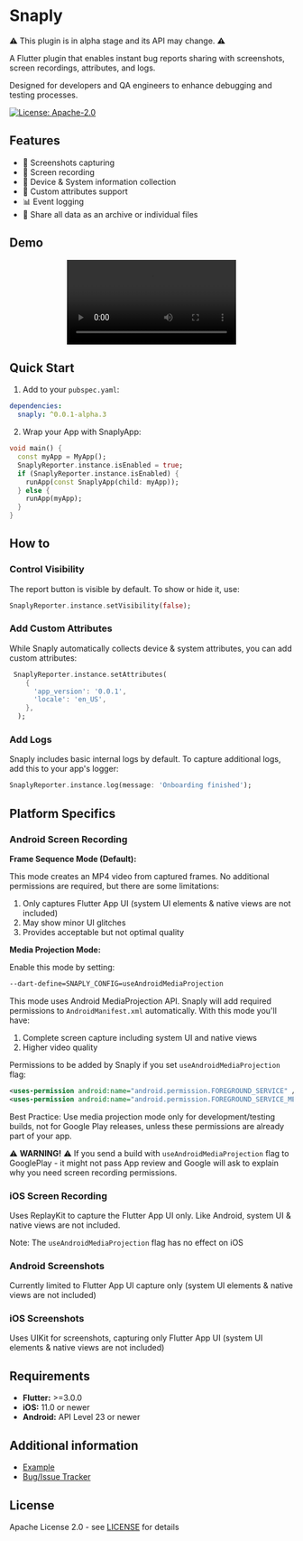 # Snaply

⚠️ This plugin is in alpha stage and its API may change. ⚠️

A Flutter plugin that enables instant bug reports sharing with screenshots, screen recordings, attributes, and logs.

Designed for developers and QA engineers to enhance debugging and testing processes.

[![License: Apache-2.0](https://img.shields.io/badge/License-Apache%202.0-blue.svg)](https://opensource.org/licenses/Apache-2.0)

## Features

* 📸 Screenshots capturing
* 🎥 Screen recording
* 📱 Device & System information collection
* 📝 Custom attributes support
* 📊 Event logging
* 📁 Share all data as an archive or individual files

## Demo

<div align="center">
  <video src="https://github.com/user-attachments/assets/fa8eb690-fbb6-4e30-866f-2b1fd641c49a"></video>
</div>

## Quick Start

1. Add to your `pubspec.yaml`:

```yaml  
dependencies:
  snaply: ^0.0.1-alpha.3  
```  

2. Wrap your App with SnaplyApp:
```dart  
void main() {
  const myApp = MyApp();
  SnaplyReporter.instance.isEnabled = true;
  if (SnaplyReporter.instance.isEnabled) {
    runApp(const SnaplyApp(child: myApp));
  } else {
    runApp(myApp);
  }
}
```

## How to

### Control Visibility

The report button is visible by default. To show or hide it, use:

```dart  
SnaplyReporter.instance.setVisibility(false);
```  

### Add Custom Attributes

While Snaply automatically collects device & system attributes, you can add custom attributes:

```dart  
 SnaplyReporter.instance.setAttributes(
    {
      'app_version': '0.0.1',
      'locale': 'en_US',
    },
  );
```  

### Add Logs

Snaply includes basic internal logs by default. To capture additional logs, add this to your app's logger:

```dart  
SnaplyReporter.instance.log(message: 'Onboarding finished'); 
```

## Platform Specifics

### Android Screen Recording

**Frame Sequence Mode (Default):**

This mode creates an MP4 video from captured frames. No additional permissions are required, but there are some limitations:
1. Only captures Flutter App UI (system UI elements & native views are not included)
2. May show minor UI glitches
3. Provides acceptable but not optimal quality

**Media Projection Mode:**

Enable this mode by setting:
  ```bash  
--dart-define=SNAPLY_CONFIG=useAndroidMediaProjection
```  
This mode uses Android MediaProjection API. Snaply will add required permissions to `AndroidManifest.xml` automatically. With this mode you'll have:
1. Complete screen capture including system UI and native views
2. Higher video quality

Permissions to be added by Snaply if you set `useAndroidMediaProjection` flag:

```xml  
<uses-permission android:name="android.permission.FOREGROUND_SERVICE" />  
<uses-permission android:name="android.permission.FOREGROUND_SERVICE_MEDIA_PROJECTION" />   
```

Best Practice: Use media projection mode only for development/testing builds, not for Google Play releases, unless these permissions are already part of your app.

⚠️ **WARNING!** ⚠️ If you send a build with `useAndroidMediaProjection` flag to GooglePlay - it might not pass App review and Google will ask to explain why you need screen recording permissions.

### iOS Screen Recording

Uses ReplayKit to capture the Flutter App UI only. Like Android, system UI & native views are not included.

Note: The `useAndroidMediaProjection` flag has no effect on iOS

### Android Screenshots

Currently limited to Flutter App UI capture only (system UI elements & native views are not included)

### iOS Screenshots

Uses UIKit for screenshots, capturing only Flutter App UI (system UI elements & native views are not included)

## Requirements

- **Flutter:** >=3.0.0
- **iOS:** 11.0 or newer
- **Android:** API Level 23 or newer

## Additional information

* [Example](https://github.com/mr-stan-dev/snaply-flutter-plugin/tree/main/example)
* [Bug/Issue Tracker](https://github.com/mr-stan-dev/snaply-flutter-plugin/issues)

## License

Apache License 2.0 - see [LICENSE](LICENSE) for details
